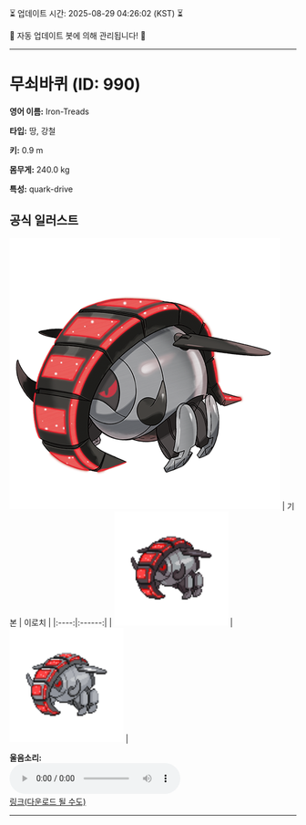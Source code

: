 
⏳ 업데이트 시간: 2025-08-29 04:26:02 (KST) ⏳

🤖 자동 업데이트 봇에 의해 관리됩니다! 🤖

---

# 무쇠바퀴 (ID: 990)
**영어 이름:** Iron-Treads

**타입:** 땅, 강철

**키:** 0.9 m

**몸무게:** 240.0 kg

**특성:** quark-drive

## 공식 일러스트
![](https://raw.githubusercontent.com/PokeAPI/sprites/master/sprites/pokemon/other/official-artwork/990.png)
| 기본 | 이로치 |
|:----:|:------:|
| <img src="https://raw.githubusercontent.com/PokeAPI/sprites/master/sprites/pokemon/990.png" width="200"> | <img src="https://raw.githubusercontent.com/PokeAPI/sprites/master/sprites/pokemon/shiny/990.png" width="200"> |

**울음소리:**<br><audio controls src="https://raw.githubusercontent.com/PokeAPI/cries/main/cries/pokemon/latest/990.ogg"></audio><br> [링크(다운로드 될 수도)](https://raw.githubusercontent.com/PokeAPI/cries/main/cries/pokemon/latest/990.ogg)


---
